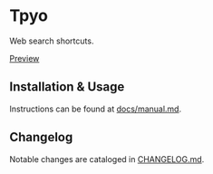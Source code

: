 # Tpyo

Web search shortcuts.

[Preview](https://user-images.githubusercontent.com/1842143/129476952-448f82f3-a48d-4bd1-9e2e-d9d2328de5cf.mp4)

## Installation & Usage

Instructions can be found at [docs/manual.md](docs/manual.md).

## Changelog

Notable changes are cataloged in [CHANGELOG.md](CHANGELOG.md).
